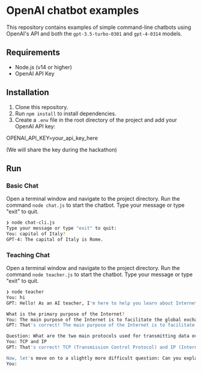 # OpenAI chatbot examples

This repository contains examples of simple command-line chatbots using OpenAI's API and both the `gpt-3.5-turbo-0301` and `gpt-4-0314` models.

## Requirements

* Node.js (v14 or higher)
* OpenAI API Key

## Installation

1. Clone this repository.
2. Run `npm install` to install dependencies.
3. Create a `.env` file in the root directory of the project and add your OpenAI API key:

OPENAI_API_KEY=your_api_key_here

(We will share the key during the hackathon)

## Run

### Basic Chat 
Open a terminal window and navigate to the project directory.
Run the command `node chat.js` to start the chatbot.
Type your message or type "exit" to quit.

```bash
❯ node chat-cli.js
Type your message or type "exit" to quit:
You: capital of Italy?
GPT-4: The capital of Italy is Rome.
```

### Teaching Chat 
Open a terminal window and navigate to the project directory.
Run the command `node teacher.js` to start the chatbot.
Type your message or type "exit" to quit.

```bash
❯ node teacher
You: hi
GPT: Hello! As an AI teacher, I'm here to help you learn about Internet networks. Let's start with a basic question:

What is the primary purpose of the Internet?
You: The main purpose of the Internet is to facilitate the global exchange of information by routing information over the internet
GPT: That's correct! The main purpose of the Internet is to facilitate the global exchange of information by routing data packets over interconnected networks. Now, let's move on to a question.

Question: What are the two main protocols used for transmitting data over the Internet?
You: TCP and IP
GPT: That's correct! TCP (Transmission Control Protocol) and IP (Internet Protocol) are two fundamental protocols that work together to enable communication over the Internet. TCP is responsible for ensuring the reliable transmission of data, while IP is responsible for routing the data to its intended destination.

Now, let's move on to a slightly more difficult question: Can you explain the difference between IPv4 and IPv6?
You: 
```
